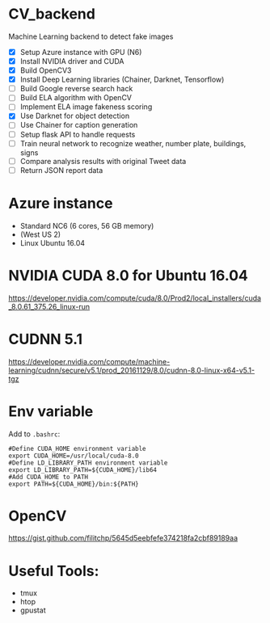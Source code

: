 # CV_backend
Machine Learning backend to detect fake images

- [x] Setup Azure instance with GPU (N6)
- [x] Install NVIDIA driver and CUDA
- [x] Build OpenCV3
- [x] Install Deep Learning libraries (Chainer, Darknet, Tensorflow)
- [ ] Build Google reverse search hack
- [ ] Build ELA algorithm with OpenCV
- [ ] Implement ELA image fakeness scoring
- [x] Use Darknet for object detection
- [ ] Use Chainer for caption generation
- [ ] Setup flask API to handle requests
- [ ] Train neural network to recognize weather, number plate, buildings, signs
- [ ] Compare analysis results with original Tweet data
- [ ] Return JSON report data

# Azure instance
- Standard NC6 (6 cores, 56 GB memory)
- (West US 2)
- Linux Ubuntu 16.04

# NVIDIA CUDA 8.0 for Ubuntu 16.04
https://developer.nvidia.com/compute/cuda/8.0/Prod2/local_installers/cuda_8.0.61_375.26_linux-run

# CUDNN 5.1
https://developer.nvidia.com/compute/machine-learning/cudnn/secure/v5.1/prod_20161129/8.0/cudnn-8.0-linux-x64-v5.1-tgz

# Env variable
Add to `.bashrc`:
```
#Define CUDA_HOME environment variable
export CUDA_HOME=/usr/local/cuda-8.0
#Define LD_LIBRARY_PATH environment variable
export LD_LIBRARY_PATH=${CUDA_HOME}/lib64
#Add CUDA_HOME to PATH
export PATH=${CUDA_HOME}/bin:${PATH}
```

# OpenCV
https://gist.github.com/filitchp/5645d5eebfefe374218fa2cbf89189aa

# Useful Tools:
- tmux
- htop
- gpustat

